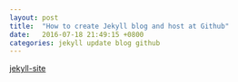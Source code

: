 ```yaml
---
layout: post
title:  "How to create Jekyll blog and host at Github"
date:   2016-07-18 21:49:15 +0800
categories: jekyll update blog github
---
```


[jekyll-site](https://jekyllrb.com/)





[jekyll-docs]: http://jekyllrb.com/docs/home
[jekyll-gh]:   https://github.com/jekyll/jekyll
[jekyll-talk]: https://talk.jekyllrb.com/
